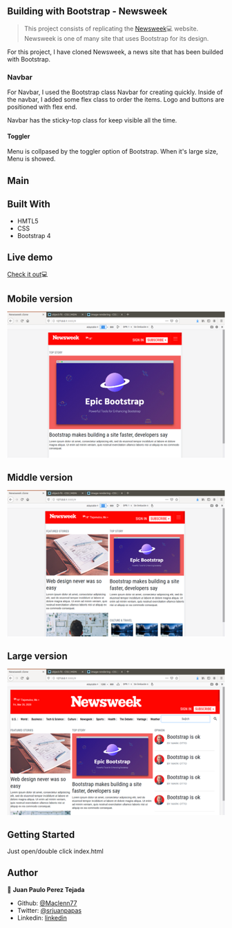 ## Building with Bootstrap - Newsweek

>This project consists of replicating the <a href="https://www.newsweek.com/" target="_blank">Newsweek</a>💻 website.
Newsweek is one of many site that uses Bootstrap for its design.

For this project, I have cloned Newsweek, a news site that has been builded with Bootstrap.

### Navbar

For Navbar, I used the Bootstrap class Navbar for creating quickly. Inside of the navbar, I added some flex class to order the items. Logo and buttons are positioned with flex end.

Navbar has the sticky-top class for keep visible all the time.

#### Toggler

Menu is collpased by the toggler option of Bootstrap. When it's large size, Menu is showed.

## Main 

## Built With

- HMTL5
- CSS
- Bootstrap 4

## Live demo

<a href="https://rawcdn.githack.com/Maclenn77/Newsweek_clone_bootstrap/101ce00699354b9e6946e4ce941aa61d443d5552/index.html" target="_blank">Check it out</a>💻

## Mobile version

![image](https://github.com/Maclenn77/Newsweek_clone_bootstrap/blob/f-branch/img/mobile.png)

## Middle version

![image](https://github.com/Maclenn77/Newsweek_clone_bootstrap/blob/f-branch/img/up768.png)

## Large version

![image](https://github.com/Maclenn77/Newsweek_clone_bootstrap/blob/f-branch/img/up990.png)

## Getting Started

Just open/double click index.html

## Author

👤 **Juan Paulo Perez Tejada**

- Github: [@Maclenn77](https://github.com/Maclenn77)
- Twitter: [@srjuanpapas](https://twitter.com/srjuanpapas)
- Linkedin: [linkedin](https://mx.linkedin.com/in/juanpaulopereztejada )
